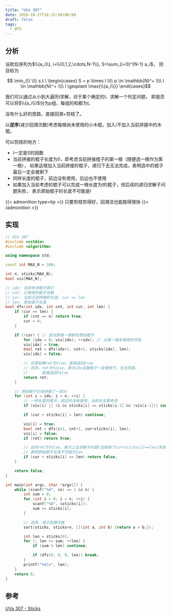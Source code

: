 ```yaml
---
title: "UVa 307"
date: 2020-10-27T16:15:56+08:00
draft: false
tags:
  - DFS
---
```


## 分析

设砍后序列为$\\{a_i\\}, i=\\{0,1,2,\cdots,N-1\\}, S=\sum_{i=0}^{N-1} a_i$，
则目标为

[//]: # (这里的行末空格不能删。。。)
$$
\min_{l} \\\\ 
s.t.\ \begin{cases}
S = p \times l \\\\ 
p \in \mathbb{N}^+ \\\\ 
l \in \mathbb{N}^+ \\\\ 
l \geqslant \max{\\{a_i\\}}
\end{cases}$$

我们可以通过从小到大遍历$l$求解，对于某个确定的$l$，求解一个判定问题，
即是否可以将$\\{a_i\\}$分为$p$组，每组的和都为$l$。

没有什么好的思路，直接回溯+剪枝了。

以**逆序**(减少回溯次数)考虑每根尚未使用的小木棍，加入/不加入当前拼接中的木棍。

可以剪枝的地方：
- $l$一定是$S$的因数
- 当前拼接的棍子长度为0，即考虑当前拼接棍子的第一根（随便选一根作为第一根），
如果这根加入当前拼接的棍子，递归下去无法完成，表明选中的棍子最后一定会被剩下
- 同样长度的棍子，前边没有使用，后边也不使用
- 如果加入当前考虑的棍子可以完成一根长度为$l$的棍子，但后续的递归求解子问题失败，
表示原始棍子的长度不可能是$l$

{{< admonition type=tip >}}
只要剪枝剪得好，回溯法也能跑得很快
{{< /admonition >}}

## 实现

```cpp
// UVa 307
#include <cstdio>
#include <algorithm>

using namespace std;

const int MAX_N = 100;

int n, sticks[MAX_N];
bool vis[MAX_N];

// idx: 当前考虑棍子索引
// cnt: 已使用的棍子总数
// cur: 当前已经拼接的长度, cur <= len
// len: 原始棍子长度
bool dfs(int idx, int cnt, int cur, int len) {
    if (cur == len) {
        if (cnt == n) return true;
        cur = 0;
    }

    if (!cur) { // 尝试拼接一根新的原始棍子
        for (idx = 0; vis[idx]; ++idx); // 从第一根未使用的开始
        vis[idx] = true;
        bool ret = dfs(idx+1, cnt+1, sticks[idx], len);
        vis[idx] = false;

        // 这里如果ret为true，直接返回true
        // 否则，ret为false，表示idx这跟棍子一定被剩下，无法完成，
        //      直接返回false
        return ret;
    }

    // 原始棍子已经拼接了一部分
    for (int i = idx; i < n; ++i) {
        // 一样长度的棍子，前边的没有使用，当前也无需考虑
        if (vis[i] || (i && sticks[i] == sticks[i-1] && !vis[i-1])) continue;

        if (cur + sticks[i] > len) continue;

        vis[i] = true;
        bool ret = dfs(i+1, cnt+1, cur+sticks[i], len);
        vis[i] = false;
        if (ret) return true;

        // 此时ret为false，表示上边求解子问题(去除掉了cur+sticks[i]==len)失败，
        // 表明原始棍子长度不可能为len
        if (cur + sticks[i] == len) return false;
    }

    return false;
}

int main(int argc, char *argv[]) {
    while (scanf("%d", &n) == 1 && n) {
        int sum = 0;
        for (int i = 0; i < n; ++i) {
            scanf("%d", &sticks[i]);
            sum += sticks[i];
        }

        // 逆序，减少回溯次数
        sort(sticks, sticks+n, [](int a, int b) {return a > b;});

        int len = sticks[0];
        for (; len <= sum; ++len) {
            if (sum % len) continue;

            if (dfs(0, 0, 0, len)) break;
        }
        printf("%d\n", len);
    }
    return 0;
}
```

## 参考

[UVa 307 - Sticks](http://naivered.github.io/2016/04/08/Problem_Solving/UVa/UVa-307-Sticks/)

